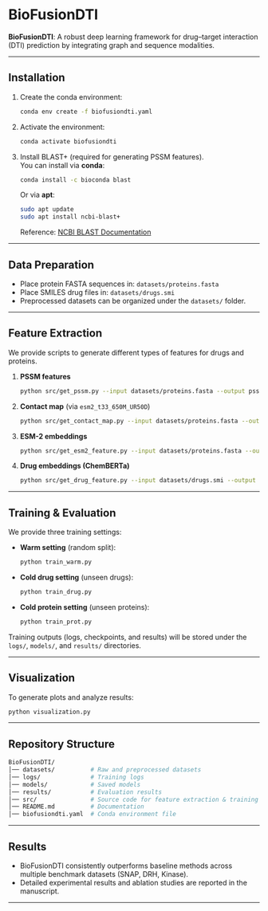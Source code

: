 # BioFusionDTI
**BioFusionDTI**: A robust deep learning framework for drug–target interaction (DTI) prediction by integrating graph and sequence modalities.

---

## Installation

1. Create the conda environment:
   ```bash
   conda env create -f biofusiondti.yaml
   ```

2. Activate the environment:
   ```bash
   conda activate biofusiondti
   ```

3. Install BLAST+ (required for generating PSSM features).  
   You can install via **conda**:
   ```bash
   conda install -c bioconda blast
   ```
   Or via **apt**:
   ```bash
   sudo apt update
   sudo apt install ncbi-blast+
   ```
   Reference: [NCBI BLAST Documentation](https://blast.ncbi.nlm.nih.gov/doc/blast-help/downloadblastdata.html)

---

## Data Preparation

- Place protein FASTA sequences in: `datasets/proteins.fasta`  
- Place SMILES drug files in: `datasets/drugs.smi`  
- Preprocessed datasets can be organized under the `datasets/` folder.  

---

## Feature Extraction

We provide scripts to generate different types of features for drugs and proteins.

1. **PSSM features**
   ```bash
   python src/get_pssm.py --input datasets/proteins.fasta --output pssm/
   ```

2. **Contact map** (via `esm2_t33_650M_UR50D`)
   ```bash
   python src/get_contact_map.py --input datasets/proteins.fasta --output esm2_contact/
   ```

3. **ESM-2 embeddings**
   ```bash
   python src/get_esm2_feature.py --input datasets/proteins.fasta --output esm2_feature/
   ```

4. **Drug embeddings (ChemBERTa)**
   ```bash
   python src/get_drug_feature.py --input datasets/drugs.smi --output chembert_feature/
   ```

---

## Training & Evaluation

We provide three training settings:

- **Warm setting** (random split):
  ```bash
  python train_warm.py
  ```

- **Cold drug setting** (unseen drugs):
  ```bash
  python train_drug.py
  ```

- **Cold protein setting** (unseen proteins):
  ```bash
  python train_prot.py
  ```

Training outputs (logs, checkpoints, and results) will be stored under the `logs/`, `models/`, and `results/` directories.

---

## Visualization

To generate plots and analyze results:
```bash
python visualization.py
```

---

## Repository Structure

```bash
BioFusionDTI/
│── datasets/          # Raw and preprocessed datasets
│── logs/              # Training logs
│── models/            # Saved models
│── results/           # Evaluation results
│── src/               # Source code for feature extraction & training
│── README.md          # Documentation
│── biofusiondti.yaml  # Conda environment file
```

---

## Results

- BioFusionDTI consistently outperforms baseline methods across multiple benchmark datasets (SNAP, DRH, Kinase).  
- Detailed experimental results and ablation studies are reported in the manuscript.  

---

